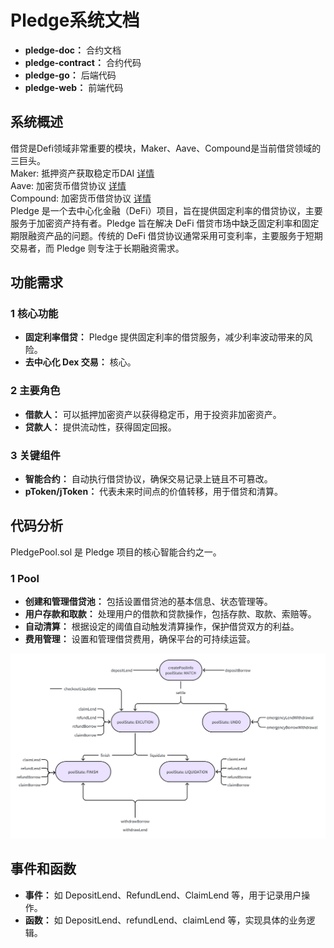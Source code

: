 # Pledge系统文档

- **pledge-doc：** 合约文档
- **pledge-contract：** 合约代码
- **pledge-go：** 后端代码
- **pledge-web：** 前端代码

## 系统概述

借贷是Defi领域非常重要的模块，Maker、Aave、Compound是当前借贷领域的三巨头。  
Maker: 抵押资产获取稳定币DAI  [详情](https://docs.makerdao.com/smart-contract-modules/dai-module)  
Aave: 加密货币借贷协议  [详情](https://aave.com/docs/developers/smart-contracts)  
Compound: 加密货币借贷协议  [详情](https://docs.compound.finance/#protocol-contracts)  
Pledge 是一个去中心化金融（DeFi）项目，旨在提供固定利率的借贷协议，主要服务于加密资产持有者。Pledge 旨在解决 DeFi 借贷市场中缺乏固定利率和固定期限融资产品的问题。传统的 DeFi 借贷协议通常采用可变利率，主要服务于短期交易者，而 Pledge 则专注于长期融资需求。

## 功能需求

### 1 核心功能

- **固定利率借贷：** Pledge 提供固定利率的借贷服务，减少利率波动带来的风险。
- **去中心化 Dex 交易：** 核心。

### 2 主要角色

- **借款人：** 可以抵押加密资产以获得稳定币，用于投资非加密资产。
- **贷款人：** 提供流动性，获得固定回报。

### 3 关键组件

- **智能合约：** 自动执行借贷协议，确保交易记录上链且不可篡改。
- **pToken/jToken：** 代表未来时间点的价值转移，用于借贷和清算。

## 代码分析

PledgePool.sol 是 Pledge 项目的核心智能合约之一。

### 1 Pool

- **创建和管理借贷池：** 包括设置借贷池的基本信息、状态管理等。
- **用户存款和取款：** 处理用户的借款和贷款操作，包括存款、取款、索赔等。
- **自动清算：** 根据设定的阈值自动触发清算操作，保护借贷双方的利益。
- **费用管理：** 设置和管理借贷费用，确保平台的可持续运营。

![whiteboard_exported_image](image/440155705-db77416d-9a71-46b8-84dd-eb5a72fcdf90.png)  

## 事件和函数

- **事件：** 如 DepositLend、RefundLend、ClaimLend 等，用于记录用户操作。
- **函数：** 如 DepositLend、refundLend、claimLend 等，实现具体的业务逻辑。
